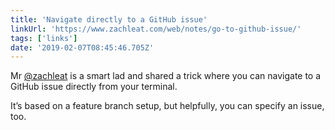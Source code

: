 ```yaml
---
title: 'Navigate directly to a GitHub issue'
linkUrl: 'https://www.zachleat.com/web/notes/go-to-github-issue/'
tags: ['links'] 
date: '2019-02-07T08:45:46.705Z'
---
```

Mr [@zachleat](//twitter.com/zachleat) is a smart lad and shared a trick where you can navigate to a GitHub issue directly from your terminal.

It’s based on a feature branch setup, but helpfully, you can specify an issue, too. 